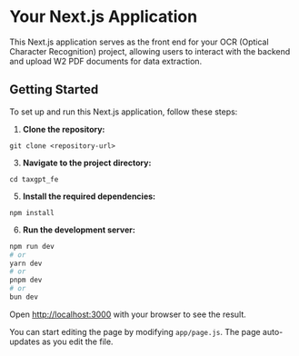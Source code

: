# Your Next.js Application

This Next.js application serves as the front end for your OCR (Optical Character Recognition) project, allowing users to interact with the backend and upload W2 PDF documents for data extraction.

## Getting Started

To set up and run this Next.js application, follow these steps:

1. **Clone the repository:**
```
git clone <repository-url>
```

3. **Navigate to the project directory:**
```
cd taxgpt_fe
```

5. **Install the required dependencies:**
```
npm install
```

6. **Run the development server:**
```bash
npm run dev
# or
yarn dev
# or
pnpm dev
# or
bun dev
```

Open [http://localhost:3000](http://localhost:3000) with your browser to see the result.

You can start editing the page by modifying `app/page.js`. The page auto-updates as you edit the file.

